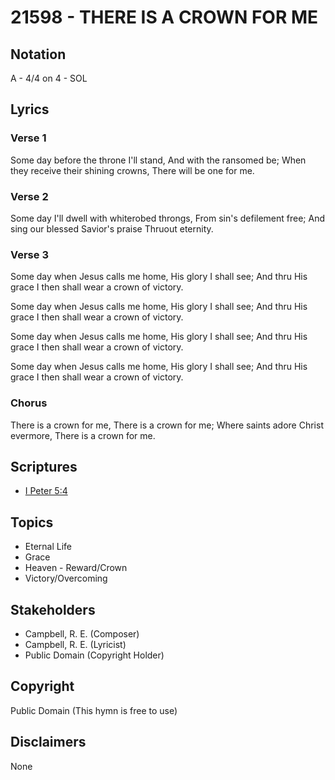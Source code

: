 # 21598 - THERE IS A CROWN FOR ME

## Notation

A - 4/4 on 4 - SOL

## Lyrics

### Verse 1

Some day before the throne I'll stand, And with the ransomed be; When they receive their shining crowns, There will be one for me.



### Verse 2

Some day I'll dwell with whiterobed throngs, From sin's defilement free; And sing our blessed Savior's praise Thruout eternity.



### Verse 3

Some day when Jesus calls me home, His glory I shall see; And thru His grace I then shall wear a crown of victory.



Some day when Jesus calls me home, His glory I shall see; And thru His grace I then shall wear a crown of victory.



Some day when Jesus calls me home, His glory I shall see; And thru His grace I then shall wear a crown of victory.



Some day when Jesus calls me home, His glory I shall see; And thru His grace I then shall wear a crown of victory.













### Chorus

There is a crown for me, There is a crown for me; Where saints adore Christ evermore, There is a crown for me.


## Scriptures

- [I Peter 5:4](https://www.biblegateway.com/passage/?search=I%20Peter%205%3A4)

## Topics

- Eternal Life
- Grace
- Heaven - Reward/Crown
- Victory/Overcoming

## Stakeholders

- Campbell, R. E.  (Composer)
- Campbell, R. E.  (Lyricist)
- Public Domain (Copyright Holder)

## Copyright

Public Domain
(This hymn is free to use)

## Disclaimers

None

